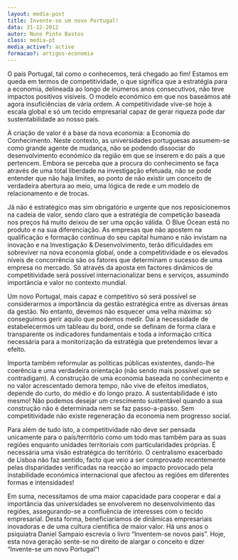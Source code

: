 ```yaml
---
layout: media-post
title: Invente-se um novo Portugal!
data: 31-12-2012
autor: Nuno Pinto Bastos
class: media-pt
media_active?: active
formacao?: artigos-economia
---  
```

  
O país Portugal, tal como o conhecemos, terá chegado ao fim! Estamos em queda em termos de competitividade, o que significa que a estratégia para a economia, delineada ao longo de inúmeros anos consecutivos, não teve impactos positivos visíveis. O modelo económico em que nos baseámos até agora insuficiências de vária ordem. A competitividade vive-se hoje à escala global e só um tecido empresarial capaz de gerar riqueza pode dar sustentabilidade ao nosso país.

A criação de valor é a base da nova economia: a Economia do Conhecimento. Neste contexto, as universidades portuguesas assumem-se como grande agente de mudança, não se podendo dissociar do desenvolvimento económico da região em que se inserem e do país a que pertencem. Embora se perceba que a procura do conhecimento se faça através de uma total liberdade na investigação efetuada, não se pode entender que não haja limites, ao ponto de não existir um conceito de verdadeira abertura ao meio, uma lógica de rede e um modelo de relacionamento e de trocas.

Já não é estratégico mas sim obrigatório e urgente que nos reposicionemos na cadeia de valor, sendo claro que a estratégia de competição baseada nos preços há muito deixou de ser uma opção válida. O Blue Ocean está no produto e na sua diferenciação. As empresas que não apostem na qualificação e formação contínua do seu capital humano e não invistam na inovação e na Investigação & Desenvolvimento, terão dificuldades em sobreviver na nova economia global, onde a competitividade e os elevados níveis de concorrência são os fatores que determinam o sucesso de uma empresa no mercado. Só através da aposta em factores dinâmicos de competitividade será possível internacionalizar bens e serviços, assumindo importância e valor no contexto mundial.

Um novo Portugal, mais capaz e competitivo só será possível se considerarmos a importância da gestão estratégica entre as diversas áreas da gestão. No entanto, devemos não esquecer uma velha máxima: só conseguimos gerir aquilo que podemos medir. Daí a necessidade de estabelecermos um tableau du bord, onde se definam de forma clara e transparente os indicadores fundamentais e toda a informação crítica necessária para a monitorização da estratégia que pretendemos levar a efeito.

Importa também reformular as políticas públicas existentes, dando-lhe coerência e uma verdadeira orientação (não sendo mais possível que se contradigam). A construção de uma economia baseada no conhecimento e no valor acrescentado demora tempo, não vive de efeitos imediatos, depende do curto, do médio e do longo prazo. A sustentabilidade é isto mesmo! Não podemos desejar um crescimento sustentável quando a sua construção não é determinada nem se faz passo-a-passo. Sem competitividade não existe regeneração da economia nem progresso social.

Para além de tudo isto, a competitividade não deve ser pensada unicamente para o país/território como um todo mas também para as suas regiões enquanto unidades territoriais com particularidades próprias. É necessária uma visão estratégica do território. O centralismo exacerbado de Lisboa não faz sentido, facto que veio a ser comprovado recentemente pelas disparidades verificadas na reacção ao impacto provocado pela instabilidade económica internacional que afectou as regiões em diferentes formas e intensidades!

Em suma, necessitamos de uma maior capacidade para cooperar e daí a importância das universidades se envolverem no desenvolvimento das regiões, assegurando-se a confluência de interesses com o tecido empresarial. Desta forma, beneficiaríamos de dinâmicas empresariais inovadoras e de uma cultura científica de maior valor. Há uns anos o psiquiatra Daniel Sampaio escrevia o livro “Inventem-se novos pais”. Hoje, esta nova geração sente-se no direito de alargar o conceito e dizer “Invente-se um novo Portugal”!